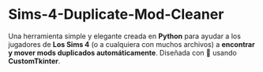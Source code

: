 # Sims-4-Duplicate-Mod-Cleaner
Una herramienta simple y elegante creada en **Python** para ayudar a los jugadores de **Los Sims 4** (o a cualquiera con muchos archivos) a **encontrar y mover mods duplicados automáticamente**.   Diseñada con 💙 usando **CustomTkinter**.
